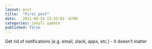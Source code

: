 ```yaml
---
layout: post
title:  "First post"
date:   2021-08-24 13:33:03 -0700
categories: jekyll update
published: false
---
```


Get rid of notifications (e.g. email, slack, apps, etc.) - it doesn't matter